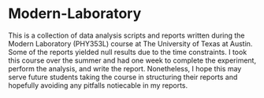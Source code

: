# Modern-Laboratory
This is a collection of data analysis scripts and reports written during the Modern Laboratory (PHY353L) course at The University of Texas at Austin. 
Some of the reports yielded null results due to the time constraints. I took this course over the summer and had one week to complete the experiment,
perform the analysis, and write the report. Nonetheless, I hope this may serve future students taking the course in structuring their reports and hopefully avoiding
any pitfalls notiecable in my reports. 
